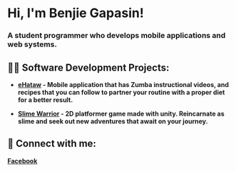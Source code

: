 <h1>Hi, I'm Benjie Gapasin! </h1>
<h3>A student programmer who develops mobile applications and web systems.<h3>

<h2>👨‍💻 Software Development Projects:</h2>

- <strong><a href="https://github.com/bgapasin/eHataw">eHataw</a><strong> - Mobile application that has Zumba instructional videos, and recipes that you can follow to partner your routine with a proper diet for a better result.
  
- <strong><a href="https://github.com/bgapasin/Slime-Warrior">Slime Warrior</a><strong> - 2D platformer game made with unity. Reincarnate as slime and seek out new adventures that await on your journey.

<h2> 🤳 Connect with me:</h2>
<a href="https://www.facebook.com/bggapasin">Facebook</a>

